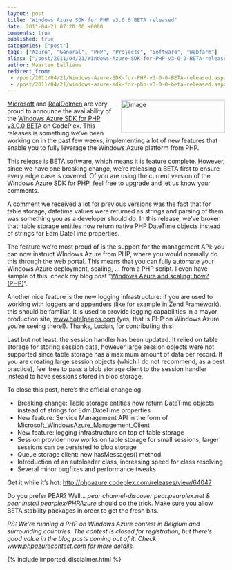 ```yaml
---
layout: post
title: "Windows Azure SDK for PHP v3.0.0 BETA released"
date: 2011-04-21 07:20:00 +0000
comments: true
published: true
categories: ["post"]
tags: ["Azure", "General", "PHP", "Projects", "Software", "Webfarm"]
alias: ["/post/2011/04/21/Windows-Azure-SDK-for-PHP-v3-0-0-BETA-released.aspx", "/post/2011/04/21/windows-azure-sdk-for-php-v3-0-0-beta-released.aspx"]
author: Maarten Balliauw
redirect_from:
 - /post/2011/04/21/Windows-Azure-SDK-for-PHP-v3-0-0-BETA-released.aspx.html
 - /post/2011/04/21/windows-azure-sdk-for-php-v3-0-0-beta-released.aspx.html
---
```

<p><a href="http://www.microsoft.com"><img style="background-image: none; margin: 0px 0px 5px 5px; padding-left: 0px; padding-right: 0px; display: inline; float: right; padding-top: 0px; border: 0px;" title="image" src="/images/image_thumb_79.png" border="0" alt="image" width="240" height="76" align="right" />Microsoft</a> and <a href="http://www.realdolmen.com">RealDolmen</a>&nbsp;are very proud to announce the availability of the <a href="http://phpazure.codeplex.com/releases/view/64047" target="_blank">Windows Azure SDK for PHP v3.0.0 BETA</a> on CodePlex. This releases is something we&rsquo;ve been working on in the past few weeks, implementing a lot of new features that enable you to fully leverage the Windows Azure platform from PHP.</p>
<p>This release is BETA software, which means it is feature complete. However, since we have one breaking change, we&rsquo;re releasing a BETA first to ensure every edge case is covered. Of you are using the current version of the Windows Azure SDK for PHP, feel free to upgrade and let us know your comments.</p>
<p>A comment we received a lot for previous versions was the fact that for table storage, datetime values were returned as strings and parsing of them was something you as a developer should do. In this release, we&rsquo;ve broken that: table storage entities now return native PHP DateTime objects instead of strings for Edm.DateTime properties.</p>
<p>The feature we&rsquo;re most proud of is the support for the management API: you can now instruct WIndows Azure from PHP, where you would normally do this through the web portal. This means that you can fully automate your Windows Azure deployment, scaling, &hellip; from a PHP script. I even have sample of this, check my blog post &ldquo;<a href="/post/2011/03/24/Windows-Azure-and-scaling-how-(PHP).aspx">Windows Azure and scaling: how? (PHP)</a>&rdquo;.</p>
<p>Another nice feature is the new logging infrastructure: if you are used to working with loggers and appenders (like for example in <a href="http://framework.zend.com" target="_blank">Zend Framework</a>), this should be familiar. It is used to provide logging capabilities in a mayor production site, <a href="http://www.hotelpeeps.com">www.hotelpeeps.com</a> (yes, that is PHP on Windows Azure you&rsquo;re seeing there!). Thanks, Lucian, for contributing this!</p>
<p>Last but not least: the session handler has been updated. It relied on table storage for storing session data, however large session objects were not supported since table storage has a maximum amount of data per record. If you are creating large session objects (which I do not recommend, as a best practice), feel free to pass a blob storage client to the session handler instead to have sessions stored in blob storage.</p>
<p>To close this post, here&rsquo;s the official changelog:</p>
<ul>
<li>Breaking change: Table storage entities now return DateTime objects instead of strings for Edm.DateTime properties</li>
<li>New feature: Service Management API in the form of Microsoft_WindowsAzure_Management_Client</li>
<li>New feature: logging infrastructure on top of table storage</li>
<li>Session provider now works on table storage for small sessions, larger sessions can be persisted to blob storage</li>
<li>Queue storage client: new hasMessages() method</li>
<li>Introduction of an autoloader class, increasing speed for class resolving</li>
<li>Several minor bugfixes and performance tweaks</li>
</ul>
<p>Get it while it&rsquo;s hot: <a title="http://phpazure.codeplex.com/releases/view/64047" href="http://phpazure.codeplex.com/releases/view/64047">http://phpazure.codeplex.com/releases/view/64047</a></p>
<p>Do you prefer PEAR? Well... <em>pear channel-discover pear.pearplex.net &amp; pear install  pearplex/PHPAzure </em>should do the trick. Make sure you allow BETA stability packages in order to get the fresh bits.</p>
<p><em>PS: We&rsquo;re running a PHP on Windows Azure contest in Belgium and surrounding countries. The contest is closed for registration, but there&rsquo;s good value in the blog posts coming out of it. Check </em><a href="http://www.phpazurecontest.com"><em>www.phpazurecontest.com</em></a><em> for more details.</em></p>
{% include imported_disclaimer.html %}
